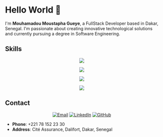 # Hello World 👋
I'm **Mouhamadou Moustapha Gueye**, a FullStack Developer based in Dakar, Senegal. I'm passionate about creating innovative technological solutions and currently pursuing a degree in Software Engineering.

## Skills
<p align="center">
  <img src="https://skillicons.dev/icons?i=js,java,python,php" />
</p>
<p align="center">
  <img src="https://skillicons.dev/icons?i=symfony,angular,spring,flutter" />
</p>
<p align="center">
  <img src="https://skillicons.dev/icons?i=mysql,oracle,windows,linux,softr,airtable,trello,ps,ai,canva,figma" />
</p>
<p align="center">
  <img src="https://skillicons.dev/icons?i=softr,airtable,trello,ps,ai,canva,figma" />
</p>


## Contact
<p align="center">
  <a href="mailto:Gueyemouhamadoumoustapha@gmail.com"><img src="https://img.shields.io/badge/Email-D14836?style=for-the-badge&logo=gmail&logoColor=white" alt="Email"></a>
  <a href="https://www.linkedin.com/in/mmgtech"><img src="https://img.shields.io/badge/LinkedIn-0077B5?style=for-the-badge&logo=linkedin&logoColor=white" alt="LinkedIn"></a>
  <a href="https://github.com/MMG739"><img src="https://img.shields.io/badge/GitHub-100000?style=for-the-badge&logo=github&logoColor=white" alt="GitHub"></a>
</p>

- **Phone**: +221 78 152 23 30
- **Address**: Cité Assurance, Dalifort, Dakar, Senegal
